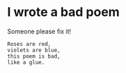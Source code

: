 # I wrote a bad poem
Someone please fix it!

    Roses are red,
    violets are blue,
    this poem is bad,
    like a glue.